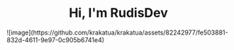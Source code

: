 

<h1 align='center'>Hi, I'm RudisDev</h1>
![image](https://github.com/krakatua/krakatua/assets/82242977/fe503881-832d-4611-9e97-0c905b6741e4)



<!--
**krakatua/krakatua** is a ✨ _special_ ✨ repository because its `README.md` (this file) appears on your GitHub profile.

Here are some ideas to get you started:

- 🔭 I’m currently working on ...
- 🌱 I’m currently learning ...
- 👯 I’m looking to collaborate on ...
- 🤔 I’m looking for help with ...
- 💬 Ask me about ...
- 📫 How to reach me: ...
- 😄 Pronouns: ...
- ⚡ Fun fact: ...
-->
